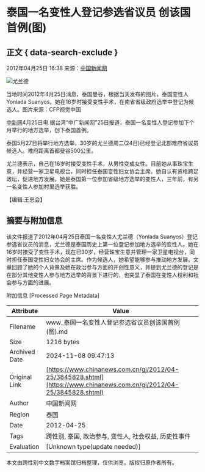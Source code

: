 # 泰国一名变性人登记参选省议员 创该国首例(图)

## 正文 { data-search-exclude }


2012年04月25日 16:38 来源：[中国新闻网](http://www.chinanews.com/) 

![尤兰德](http://image1.chinanews.com.cn/cnsupload/big/2012/04-25/4-8/20114b308515435398fb966efc1725f8.jpg)

当地时间2012年4月25日消息，泰国曼谷，根据当天发布的图片，泰国变性人Yonlada Suanyos。她在16岁时接受变性手术，在南省省级政府选举中登记为候选人。图片来源：CFP视觉中国  

[中新网](http://www.chinanews.com/)4月25日电 据台湾“中广新闻网”25日报道，泰国一名变性人登记参加下个月举行的地方选举，创下泰国首例。

泰国5月27日将举行地方选举，30岁的尤兰德周二(24日)已经登记北部难府省议员候选人。难府距离首都曼谷500公里。

尤兰德表示，自己在16岁时接受变性手术，从男性变成女性。目前她从事珠宝生意，并经营一家卫星电视台，同时担任泰国变性妇女协会主席。她自认有资格跨足政坛，促进地方发展。她是泰国第一位参加省级地方选举的变性人，三年前，有另一名变性人参加村里选举获胜。

【编辑:王忠会】

## 摘要与附加信息

<!-- tcd_abstract -->
该文件报道了2012年04月25日泰国一名变性人尤兰德（Yonlada Suanyos）登记参选省议员的消息，尤兰德是泰国历史上第一位登记参加地方选举的变性人。她在16岁时接受了变性手术，现在已30岁，经营珠宝生意并管理一家卫星电视台，同时担任泰国变性妇女协会的主席。作为候选人，她希望能够参与推动地方发展。文章回顾了她的个人背景及她在政治参与方面的开创性意义，并提到尤兰德的登记是在部分其他变性人参与地方选举的背景下进行的，也突显了泰国在变性人权利和社会参与方面的进展。
<!-- tcd_abstract_end -->

附加信息 [Processed Page Metadata]

| Attribute       | Value                                  |
|-----------------|----------------------------------------|
| Filename        | www_泰国一名变性人登记参选省议员创该国首例(图).md                             |
| Size            | 1216 bytes                           |
| Archived Date   | 2024-11-08 09:47:13                             |
| Original Link   | [https://www.chinanews.com.cn/gj/2012/04-25/3845828.shtml](https://www.chinanews.com.cn/gj/2012/04-25/3845828.shtml)                       |
| Author          | 中国新闻网                               |
| Region          | 泰国                               |
| Date            | 2012-04-25                                 |
| Tags            | 跨性别, 泰国, 政治参与, 变性人, 社会权益, 历史性事件                                 |
| Evaluation            | [Unknown type(update needed)]                                 |
<!-- tcd_table_end -->

本文由跨性别中文数字档案馆归档整理，仅供浏览。版权归原作者所有。
